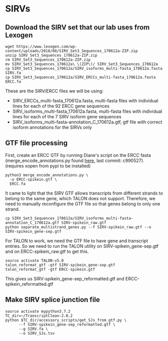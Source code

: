 # SIRVs
## Download the SIRV set that our lab uses from Lexogen
```
wget https://www.lexogen.com/wp-content/uploads/2018/08/SIRV_Set3_Sequences_170612a-ZIP.zip
unzip SIRV_Set3_Sequences_170612a-ZIP.zip
rm SIRV_Set3_Sequences_170612a-ZIP.zip
mv SIRV_Set3_Sequences_170612a\ \(ZIP\)/ SIRV_Set3_Sequences_170612a
cp SIRV_Set3_Sequences_170612a/SIRV_isoforms_multi-fasta_170612a.fasta SIRV.fa
cp SIRV_Set3_Sequences_170612a/SIRV_ERCCs_multi-fasta_170612a.fasta ERCC.fa
```
These are the SIRV/ERCC files we will be using:
* SIRV_ERCCs_multi-fasta_170612a.fasta, multi-fasta files with individual lines for each of the 92 ERCC gene sequences
* SIRV_isoforms_multi-fasta_170612a.fasta, multi-fasta files with individual lines for each of the 7 SIRV isoform gene sequences
* SIRV_isoforms_multi-fasta-annotation_C_170612a.gtf, gtf file with correct isoform annotations for the SIRVs only

## GTF file processing
First, create an ERCC GTF by running Diane's script on the ERCC fasta (merge_encode_annotations.py found [here](https://github.com/detrout/long-rna-seq-condor/blob/master/woldrnaseq/merge_encode_annotations.py), last commit: c990527).
(requires xopen from pypi to be installed)
```
python3 merge_encode_annotations.py \
  -o ERCC-spikein.gtf \
  ERCC.fa
```

It came to light that the SIRV GTF allows transcripts from different strands to belong to the same gene, which TALON does not support. Therefore, we need to manually reconfigure the GTF file so that genes belong to only one strand.
```
cp SIRV_Set3_Sequences_170612a/SIRV_isoforms_multi-fasta-annotation_C_170612a.gtf SIRV-spikein_raw.gtf
python separate_multistrand_genes.py --f SIRV-spikein_raw.gtf --o SIRV-spikein_gene-sep.gtf
```

For TALON to work, we need the GTF file to have gene and transcript entries. So we need to run the TALON utility on SIRV-spikein_gene-sep.gtf and on ERCC-spikein_raw.gtf to get this.
```
source activate TALON-v5.0
talon_reformat_gtf -gtf SIRV-spikein_gene-sep.gtf
talon_reformat_gtf -gtf ERCC-spikein.gtf
```
This gives us SIRV-spikein_gene-sep_reformatted.gtf and ERCC-spikein_reformatted.gtf

## Make SIRV splice junction file
```
source activate mypython3.7.2
TC_dir=~/TranscriptClean-2.0.2
python $TC_dir/accessory_scripts/get_SJs_from_gtf.py \
      --f SIRV-spikein_gene-sep_reformatted.gtf \
      --g SIRV.fa \
      --o SIRV_SJs.tsv
```

